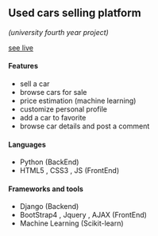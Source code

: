 ## Used cars selling platform  
 *(university fourth year project)* 
 

[see live](http://hasanmohammed.pythonanywhere.com/)

#### Features
- sell a car
- browse cars for sale
- price estimation (machine learning)
- customize personal profile
- add a car to favorite
- browse car details and post a comment

#### Languages
- Python (BackEnd)
- HTML5 , CSS3 , JS (FrontEnd)

#### Frameworks and tools
- Django (Backend)
- BootStrap4 , Jquery , AJAX  (FrontEnd)
- Machine Learning (Scikit-learn)